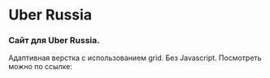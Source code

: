 # Uber Russia

### Сайт для Uber Russia.

Адаптивная верстка с использованием grid. Без Javascript.
Посмотреть можно по ссылке: 
